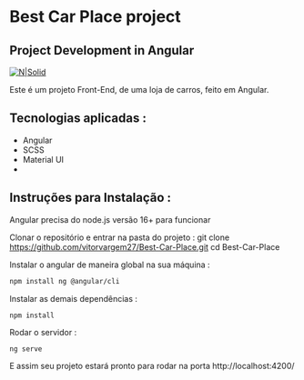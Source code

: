 # Best Car Place project
## Project Development in Angular

[![N|Solid](https://cldup.com/dTxpPi9lDf.thumb.png)](https://nodesource.com/products/nsolid)

Este é um projeto Front-End, de uma loja de carros, feito em Angular.

## Tecnologias aplicadas : 

- Angular
- SCSS
- Material UI
- 
## Instruções para Instalação :
Angular precisa do node.js versão 16+ para funcionar

Clonar o repositório e entrar na pasta do projeto :
git clone https://github.com/vitorvargem27/Best-Car-Place.git
cd Best-Car-Place

Instalar o angular de maneira global na sua máquina : 
```sh
npm install ng @angular/cli
```
Instalar as demais dependências :
````
npm install
````

Rodar o servidor : 
````
ng serve
````

E assim seu projeto estará pronto para rodar na porta http://localhost:4200/